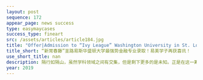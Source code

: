 ```yaml
---
layout: post
sequence: 172
appear_page: news success
type: easymaycases
success_type: fineart
src: /assets/articles/article184.jpg
title: "Offer|Admission to “Ivy League” Washington University in St. Louis Master of Finance program. Great news!"
title_short: “新常春藤”圣路易斯华盛顿大学最强势金融专业录取！易美学子再获喜讯！
use_short_title: nan
description: 隔行如隔山，虽然学科领域之间有交集，但是剩下更多的是未知。正是在这一筹莫展之际，易美团队帮助S同学找到了前圣路易斯华盛顿大学法学院副院长，前范德堡大学招生办主任斯皮维先生。在了解了S同学的情况后，斯皮维先生分析到，以目前S同学的学术背景和申请时间来看，收益最大的方法就是直接参与到实践工作当中，在实战中直接获取知识与工作的技巧。一方面可以补充，完善知识体系。另一方面则可以提升软性背景，可谓是一箭双雕。
year: 2019
---
```


